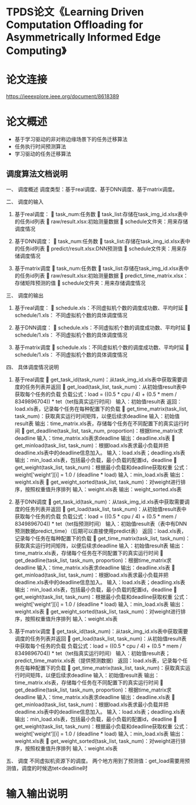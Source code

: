 # TPDS论文《Learning Driven Computation Offloading for Asymmetrically Informed Edge Computing》
# 论文连接
https://ieeexplore.ieee.org/document/8618389

# 论文概述
 - 基于学习驱动的非对称边缘场景下的任务迁移算法
 - 任务执行时间预测算法
 - 学习驱动的任务迁移算法
 
## 调度算法文档说明
一、	调度概述
调度类型：基于real调度、基于DNN调度、基于matrix调度。

二、	调度的输入
1.	基于real调度：
	task_num:任务数
	task_list:存储在task_img_id.xlsx表中的任务id列表
	raw/result.xlsx:初始测量数据
	schedule文件夹：用来存储调度情况
2.	基于DNN调度：
	task_num:任务数
	task_list:存储在task_img_id.xlsx表中的任务id列表
	predict/result.xlsx:DNN预测值
	schedule文件夹：用来存储调度情况

3.	基于matrix调度
	task_num:任务数
	task_list:存储在task_img_id.xlsx表中的任务id列表
	raw/result.xlsx:初始测量数据
	predict_time_matrix.xlsx：存储矩阵预测的值
	schedule文件夹：用来存储调度情况

三、	调度的输出
1.	基于real调度：
	schedule.xls：不同虚拟机个数的调度成功数、平均时延
	schedule/1.xls： 不同虚拟机个数的具体调度情况
2.	基于DNN调度：
	schedule.xls：不同虚拟机个数的调度成功数、平均时延
	schedule/1.xls： 不同虚拟机个数的具体调度情况

3.	基于matrix调度
	schedule.xls：不同虚拟机个数的调度成功数、平均时延
	schedule/1.xls： 不同虚拟机个数的具体调度情况

四、	具体调度情况说明
1.	基于real调度
	get_task_id(task_num)：从task_img_id.xls表中获取需要调度的任务列表并返回
	get_load(task_list, task_num)：从初始值result表中获取每个任务的负载
		负载公式：load = ((0.5 * cpu / 4) + (0.5 * mem / 8349896704)) * tet（tet指真实运行时间）
		输入：初始值result表
返回：load.xls表，记录每个任务在每种配置下的负载
	get_time_matrix(task_list, task_num)：获取真实运行时间矩阵，以便后续求deadline
输入：初始值result表
输出：time_matrix.xls表，存储每个任务在不同配置下的真实运行时间
	get_deadline(task_list, task_num, proportion)：根据time_matrix求deadline
输入：time_matrix.xls表求deadline
输出：deadline.xls表
	get_minload(task_list, task_num)：根据load.xls表求最小负载并把deadline.xls表中的deadline信息加入。
输入：load.xls表；deadling.xls表
输出：min_load.xls表，包括最小负载，最小负载的配置id，deadline
	get_weight(task_list, task_num)：根据最小负载和deadline获取权重
公式：weight['weight'][i] = 1.0 / (deadline * load)
输入：min_load.xls表
输出：weight.xls表
	get_weight_sorted(task_list, task_num)：对weight进行排序，按照权重值升序排列
输入：weight.xls表
输出：weight_sorted.xls表
2.	基于DNN调度
	get_task_id(task_num)：从task_img_id.xls表中获取需要调度的任务列表并返回
	get_load(task_list, task_num)：从初始值result表中获取每个任务的负载
		负载公式：load = ((0.5 * cpu / 4) + (0.5 * mem / 8349896704)) * tet（tet指预测时间）
输入：初始值result表（表中有DNN预测数据predict_time）（后期可以直接使用predict表）
返回：load.xls表，记录每个任务在每种配置下的负载
	get_time_matrix(task_list, task_num)：获取真实运行时间矩阵，以便后续求deadline
输入：初始值result表
输出：time_matrix.xls表，存储每个任务在不同配置下的真实运行时间
	get_deadline(task_list, task_num, proportion)：根据time_matrix求deadline
输入：time_matrix.xls表求deadline
输出：deadline.xls表
	get_minload(task_list, task_num)：根据load.xls表求最小负载并把deadline.xls表中的deadline信息加入。
输入：load.xls表；deadling.xls表
输出：min_load.xls表，包括最小负载，最小负载的配置id，deadline
	get_weight(task_list, task_num)：根据最小负载和deadline获取权重
公式：weight['weight'][i] = 1.0 / (deadline * load)
输入：min_load.xls表
输出：weight.xls表
	get_weight_sorted(task_list, task_num)：对weight进行排序，按照权重值升序排列
输入：weight.xls表

3.	基于matrix调度
	get_task_id(task_num)：从task_img_id.xls表中获取需要调度的任务列表并返回
	get_load(task_list, task_num)：从初始值result表中获取每个任务的负载
		负载公式：load = ((0.5 * cpu / 4) + (0.5 * mem / 8349896704)) * tet（tet指真实运行时间）
		输入：初始值result表；predict_time_matrix.xls表（提供预测数据）
返回：load.xls表，记录每个任务在每种配置下的负载
	get_time_matrix(task_list, task_num)：获取真实运行时间矩阵，以便后续求deadline
输入：初始值result表
输出：time_matrix.xls表，存储每个任务在不同配置下的真实运行时间
	get_deadline(task_list, task_num, proportion)：根据time_matrix求deadline
输入：time_matrix.xls表求deadline
输出：deadline.xls表
	get_minload(task_list, task_num)：根据load.xls表求最小负载并把deadline.xls表中的deadline信息加入。
输入：load.xls表；deadling.xls表
输出：min_load.xls表，包括最小负载，最小负载的配置id，deadline
	get_weight(task_list, task_num)：根据最小负载和deadline获取权重
公式：weight['weight'][i] = 1.0 / (deadline * load)
输入：min_load.xls表
输出：weight.xls表
	get_weight_sorted(task_list, task_num)：对weight进行排序，按照权重值升序排列
输入：weight.xls表


五、	调度
不同虚拟机资源下的调度。
两个地方用到了预测值：get_load需要用预测值，调度的时候选tet<deadline时


# 输入输出说明
